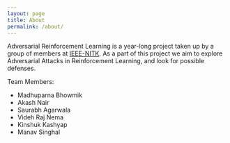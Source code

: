 ```yaml
---
layout: page
title: About
permalink: /about/
---
```


Adversarial Reinforcement Learning is a year-long project taken up by a group of members at [IEEE-NITK](https://github.com/IEEE-NITK). As a part of this project we aim to explore Adversarial Attacks in Reinforcement Learning, and look for possible defenses. 

Team Members:
* Madhuparna Bhowmik
* Akash Nair
* Saurabh Agarwala
* Videh Raj Nema
* Kinshuk Kashyap
* Manav Singhal